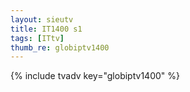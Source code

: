 ```yaml
--- 
layout: sieutv
title: IT1400 s1
tags: [ITtv]
thumb_re: globiptv1400
---
```

{% include tvadv key="globiptv1400" %} 
